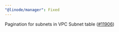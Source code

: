 ```yaml
---
"@linode/manager": Fixed
---
```


Pagination for subnets in VPC Subnet table ([#11906](https://github.com/linode/manager/pull/11906))
